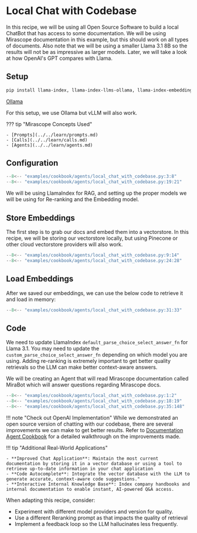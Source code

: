 # Local Chat with Codebase

In this recipe, we will be using all Open Source Software to build a local ChatBot that has access to some documentation. We will be using Mirascope documentation in this example, but this should work on all types of documents. Also note that we will be using a smaller Llama 3.1 8B so the results will not be as impressive as larger models. Later, we will take a look at how OpenAI's GPT compares with Llama.

## Setup

```bash
pip install llama-index, llama-index-llms-ollama, llama-index-embeddings-huggingface
```

[Ollama](https://github.com/ollama/ollama)

For this setup, we use Ollama but vLLM will also work.

??? tip "Mirascope Concepts Used"

    - [Prompts](../../learn/prompts.md)
    - [Calls](../../learn/calls.md)
    - [Agents](../../learn/agents.md)

## Configuration

```python
--8<-- "examples/cookbook/agents/local_chat_with_codebase.py:3:8"
--8<-- "examples/cookbook/agents/local_chat_with_codebase.py:19:21"
```

We will be using LlamaIndex for RAG, and setting up the proper models we will be using for Re-ranking and the Embedding model.

## Store Embeddings

The first step is to grab our docs and embed them into a vectorstore. In this recipe, we will be storing our vectorstore locally, but using Pinecone or other cloud vectorstore providers will also work.

```python
--8<-- "examples/cookbook/agents/local_chat_with_codebase.py:9:14"
--8<-- "examples/cookbook/agents/local_chat_with_codebase.py:24:28"
```

## Load Embeddings

After we saved our embeddings, we can use the below code to retrieve it and load in memory:

```python
--8<-- "examples/cookbook/agents/local_chat_with_codebase.py:31:33"
```

## Code

We need to update LlamaIndex `default_parse_choice_select_answer_fn` for Llama 3.1. You may need to update the `custom_parse_choice_select_answer_fn` depending on which model you are using. Adding re-ranking is extremely important to get better quality retrievals so the LLM can make better context-aware answers.

We will be creating an Agent that will read Mirascope documentation called MiraBot which will answer questions regarding Mirascope docs.

```python
--8<-- "examples/cookbook/agents/local_chat_with_codebase.py:1:2"
--8<-- "examples/cookbook/agents/local_chat_with_codebase.py:18:19"
--8<-- "examples/cookbook/agents/local_chat_with_codebase.py:35:148"
```

!!! note "Check out OpenAI Implementation"
    While we demonstrated an open source version of chatting with our codebase, there are several improvements we can make to get better results. Refer to [Documentation Agent Cookbook](./documentation_agent.md) for a detailed walkthrough on the improvements made.



!!! tip "Additional Real-World Applications"

    - **Improved Chat Application**: Maintain the most current documentation by storing it in a vector database or using a tool to retrieve up-to-date information in your chat application
    - **Code Autocomplete**: Integrate the vector database with the LLM to generate accurate, context-aware code suggestions."
    - **Interactive Internal Knowledge Base**: Index company handbooks and internal documentation to enable instant, AI-powered Q&A access.

When adapting this recipe, consider:

- Experiment with different model providers and version for quality.
- Use a different Reranking prompt as that impacts the quality of retrieval
- Implement a feedback loop so the LLM hallucinates less frequently.
